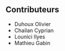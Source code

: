 <h2>Contributeurs</h2>
<ul>
<li>Duhoux Olivier</li>
<li>Chailan Cyprian</li>
<li>Lounici Ilyes</li>
<li>Mathieu Gabin</li>
</ul>

